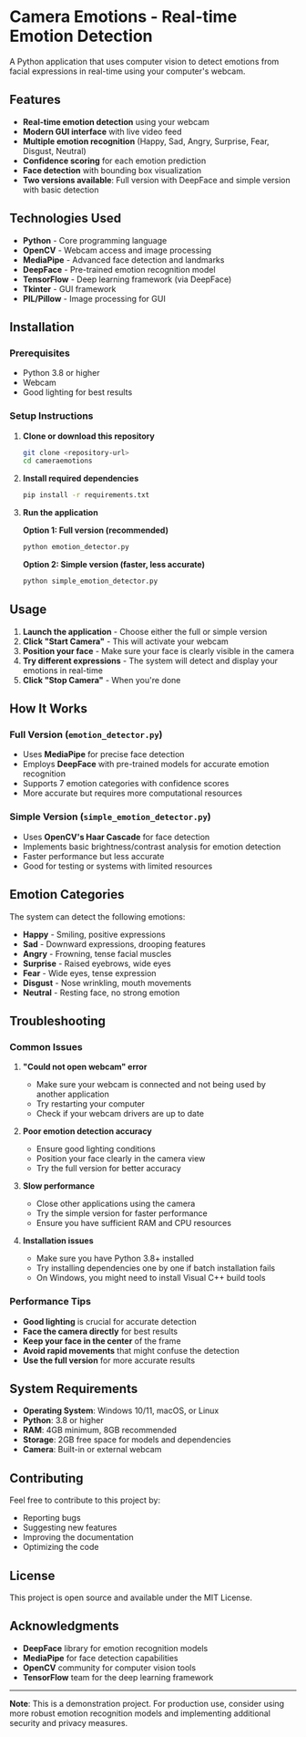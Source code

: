# Camera Emotions - Real-time Emotion Detection

A Python application that uses computer vision to detect emotions from facial expressions in real-time using your computer's webcam.

## Features

- **Real-time emotion detection** using your webcam
- **Modern GUI interface** with live video feed
- **Multiple emotion recognition** (Happy, Sad, Angry, Surprise, Fear, Disgust, Neutral)
- **Confidence scoring** for each emotion prediction
- **Face detection** with bounding box visualization
- **Two versions available**: Full version with DeepFace and simple version with basic detection

## Technologies Used

- **Python** - Core programming language
- **OpenCV** - Webcam access and image processing
- **MediaPipe** - Advanced face detection and landmarks
- **DeepFace** - Pre-trained emotion recognition model
- **TensorFlow** - Deep learning framework (via DeepFace)
- **Tkinter** - GUI framework
- **PIL/Pillow** - Image processing for GUI

## Installation

### Prerequisites

- Python 3.8 or higher
- Webcam
- Good lighting for best results

### Setup Instructions

1. **Clone or download this repository**
   ```bash
   git clone <repository-url>
   cd cameraemotions
   ```

2. **Install required dependencies**
   ```bash
   pip install -r requirements.txt
   ```

3. **Run the application**

   **Option 1: Full version (recommended)**
   ```bash
   python emotion_detector.py
   ```
   
   **Option 2: Simple version (faster, less accurate)**
   ```bash
   python simple_emotion_detector.py
   ```

## Usage

1. **Launch the application** - Choose either the full or simple version
2. **Click "Start Camera"** - This will activate your webcam
3. **Position your face** - Make sure your face is clearly visible in the camera
4. **Try different expressions** - The system will detect and display your emotions in real-time
5. **Click "Stop Camera"** - When you're done

## How It Works

### Full Version (`emotion_detector.py`)
- Uses **MediaPipe** for precise face detection
- Employs **DeepFace** with pre-trained models for accurate emotion recognition
- Supports 7 emotion categories with confidence scores
- More accurate but requires more computational resources

### Simple Version (`simple_emotion_detector.py`)
- Uses **OpenCV's Haar Cascade** for face detection
- Implements basic brightness/contrast analysis for emotion detection
- Faster performance but less accurate
- Good for testing or systems with limited resources

## Emotion Categories

The system can detect the following emotions:
- **Happy** - Smiling, positive expressions
- **Sad** - Downward expressions, drooping features
- **Angry** - Frowning, tense facial muscles
- **Surprise** - Raised eyebrows, wide eyes
- **Fear** - Wide eyes, tense expression
- **Disgust** - Nose wrinkling, mouth movements
- **Neutral** - Resting face, no strong emotion

## Troubleshooting

### Common Issues

1. **"Could not open webcam" error**
   - Make sure your webcam is connected and not being used by another application
   - Try restarting your computer
   - Check if your webcam drivers are up to date

2. **Poor emotion detection accuracy**
   - Ensure good lighting conditions
   - Position your face clearly in the camera view
   - Try the full version for better accuracy

3. **Slow performance**
   - Close other applications using the camera
   - Try the simple version for faster performance
   - Ensure you have sufficient RAM and CPU resources

4. **Installation issues**
   - Make sure you have Python 3.8+ installed
   - Try installing dependencies one by one if batch installation fails
   - On Windows, you might need to install Visual C++ build tools

### Performance Tips

- **Good lighting** is crucial for accurate detection
- **Face the camera directly** for best results
- **Keep your face in the center** of the frame
- **Avoid rapid movements** that might confuse the detection
- **Use the full version** for more accurate results

## System Requirements

- **Operating System**: Windows 10/11, macOS, or Linux
- **Python**: 3.8 or higher
- **RAM**: 4GB minimum, 8GB recommended
- **Storage**: 2GB free space for models and dependencies
- **Camera**: Built-in or external webcam

## Contributing

Feel free to contribute to this project by:
- Reporting bugs
- Suggesting new features
- Improving the documentation
- Optimizing the code

## License

This project is open source and available under the MIT License.

## Acknowledgments

- **DeepFace** library for emotion recognition models
- **MediaPipe** for face detection capabilities
- **OpenCV** community for computer vision tools
- **TensorFlow** team for the deep learning framework

---

**Note**: This is a demonstration project. For production use, consider using more robust emotion recognition models and implementing additional security and privacy measures.
